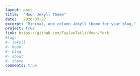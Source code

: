 ```yaml
---
layout: post
title:  "Moon Jekyll Theme"
date:   2020-03-22
excerpt: "Minimal, one column Jekyll theme for your blog."
project: true
link: https://github.com/TaylanTatli/Moon/fork
#tag:
#- jekyll
#- moon
#- blog
#- about
#- theme
comments: true
---
```

